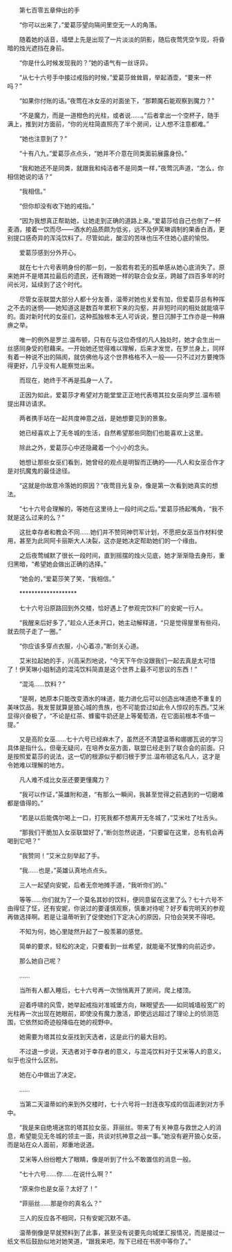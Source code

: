 　　第七百零五章伸出的手

　　“你可以出来了，”爱葛莎望向隔间里空无一人的角落。

　　随着她的话音，墙壁上先是出现了一片淡淡的阴影，随后夜莺凭空乍现，将昏暗的烛光遮挡在身前。

　　“你是什么时候发现我的？”她的语气有一丝讶异。

　　“从七十六号手中接过戒指的时候，”爱葛莎耸耸肩，举起酒壶，“要来一杯吗？”

　　“如果你付账的话。”夜莺在冰女巫的对面坐下，“那颗魔石能观察到魔力？”

　　“不是魔力，而是一道橙色的光柱，或者说……。”后者拿出一个空杯子，随手满上，推到对方面前，“你的光柱简直照亮了半个房间，让人想不注意都难。”

　　“她也注意到了？”

　　“十有八九，”爱葛莎点点头，“她并不介意在同类面前展露身份。”

　　“我和她还不是同类，就跟我和纯洁者不是同类一样，”夜莺沉声道，“怎么，你相信她说的话？”

　　“我相信。”

　　“但你却没有收下她的戒指。”

　　“因为我想真正帮助她，让她走到正确的道路上来。”爱葛莎给自己也倒了一杯麦酒，接着一饮而尽——酒水的品质颇为低劣，远不及伊芙琳调制的果香白酒，更别提口感奇异的浑沌饮料了。尽管如此，酸涩的苦味也压不住她心底的愉悦。

　　爱葛莎感到分外开心。

　　就在七十六号表明身份的那一刻，一股若有若无的孤单感从她心底消失了。原来她并不是塔其拉最后的遗民，还有跟她一样的联合会女巫，跨越了四百多年的时间长河，延续到了这个时代。

　　尽管女巫联盟大部分人都十分友善，温蒂对她也关爱有加，但爱葛莎总有种挥之不去的迷惘——她知道这是数百年累积下来的沟壑，并非短时间的相处就能填平的。面对新时代的女巫们，这种孤独根本无人可诉说，整日沉醉于工作亦是一种麻痹之举。

　　唯一的例外是罗兰.温布顿，只有在与这位奇怪的凡人独处时，她才会生出一丝感同身受的慰藉来。一开始她还觉得难以理解，后来才发觉，在罗兰身上，同样有着一种说不出的隔阂，就仿佛他与这个世界格格不入一般——只不过对方要掩饰得更好，几乎没有人能察觉出来。

　　而现在，她终于不再是孤身一人了。

　　正因为如此，爱葛莎才希望对方能堂堂正正地代表塔其拉女巫向罗兰.温布顿提出拜访请求。

　　两者携手站在一起共度神意之战，是她想要见到的景象。

　　她已经喜欢上了无冬城的生活，自然希望那些同胞们也能喜欢上这里。

　　除此之外，爱葛莎心中还隐藏着一个小小的念头。

　　她想让那些女巫们看到，她曾经的观点是明智而正确的——凡人和女巫合作才是对抗魔鬼的最佳途径。

　　“这就是你故意冷落她的原因？”夜莺目光复杂，像是第一次看到她真实的想法。

　　“七十六号会理解的，等她在这里待上一段时间之后。”爱葛莎扬起嘴角，“我不就是这么过来的么？”

　　这批幸存者和教会不同……她们并不赞同神罚军计划，不愿把女巫当作材料使用，甚至为此同阿卡丽斯大人决裂，这亦是她决定帮助她们的一个缘由。

　　之后夜莺缄默了很长一段时间，直到摇摆的烛火见底，她才渐渐隐去身形，重归黑暗，“希望她会做出正确的选择。”

　　“她会的，”爱葛莎笑了笑，“我相信。”

　　*******************

　　七十六号沿原路回到外交楼，恰好遇上了参观完饮料厂的安妮一行人。

　　“我醒来后好多了，”趁众人还未开口，她主动解释道，“只是觉得屋里有些闷，就去院子走了一圈。”

　　“你应该多穿点衣服，小心着凉，”断剑关心道。

　　艾米拉起她的手，兴高采烈地说，“今天下午你没跟我们一起去真是太可惜了！伊芙琳小姐制造的混沌饮料简直是这个世界上最不可思议的东西！”

　　“混沌……饮料？”

　　“是啊，她原本只能改变酒水的味道，能力进化后可以创造出味道绝不重复的美味饮品，我发誓就算是狼心城的贵族，也不可能尝过如此令人惊叹的东西。”艾米显得兴奋极了，“不论是红茶、蜂蜜牛奶还是上等葡萄酒，在它面前根本不值一提。”

　　又是高阶女巫……七十六号已经麻木了，虽然还不清楚温蒂和娜娜瓦说的学习具体是指什么，但毫无疑问，在培养女巫方面，联盟已经走到了联合会的前面。只是按照爱葛莎的说法，这一切的根源似乎都归根于罗兰.温布顿这名凡人，这才是令她难以理解的地方。

　　凡人难不成比女巫还要更懂魔力？

　　“我可以作证，”英雄附和道，“有那么一瞬间，我甚至觉得之前遇到的一切磨难都是值得的。”

　　“若是以后能偶尔喝上一口，打死我都不想离开无冬城了，”艾米吐了吐舌头。

　　“那我们干脆加入女巫联盟好了，”断剑忽然说道，“只要留在这里，总有机会再喝到它吧？”

　　“我赞同！”艾米立刻举起了手。

　　“我……也是，”英雄认真地点点头。

　　三人一起望向安妮，后者无奈地摊手道，“我听你们的。”

　　等等……你们就为了一个莫名其妙的饮料，便同意留在这里了么？七十六号不由得怔了怔，还有安妮，你说过的要谨慎观察，慎重对待呢？好歹看完明天的参观再做选择啊。若是让温蒂听到了促使她们下定决心的原因，只怕会哭笑不得吧。

　　不知为何，她心里陡然升起了一股羡慕的感觉。

　　简单的要求，轻松的决定，只要看到一丝希望，就能毫不犹豫的向前迈步。

　　那么她自己呢？

　　……

　　当所有人都入睡后，七十六号再一次悄悄离开了房间，爬上楼顶。

　　迎着呼啸的风雪，她举起戒指对准城堡方向，眯眼望去——如同城墙般宽广的光柱再一次出现在她眼前，即使没有魔力激活，即使远远超过了理论上的侦测范围，它依然如奇迹般降临在她的视野中。

　　她需要为塔其拉女巫找到天选者，这是此行的最大目的。

　　不过退一步说，天选者对于幸存者的意义，与混沌饮料对于艾米等人的意义，似乎也没什么区别。

　　她在心中做出了决定。

　　……

　　当第二天温蒂如约来到外交楼时，七十六号将一封连夜写成的信函递到对方手中。

　　“我是来自绝境迷宫的塔其拉女巫，菲丽丝。带来了有关神意与救世之人的消息，希望能见无冬城的领主一面，共谈对抗神意之战一事。”她没有避开狼心女巫，而是站在众人面前，郑重地说道。

　　艾米等人纷纷瞪大了眼睛，像是听到了什么不敢置信的消息一般。

　　“七十六号……你……在说什么啊？”

　　“原来你也是女巫？太好了！”

　　“菲丽丝……那是你的真名么？”

　　三人的反应各不相同，只有安妮沉默不语。

　　温蒂倒像是早就预料到了此事，甚至没有说要先向城堡汇报情况，而是接过一纸文书后鼓励似地对她笑道，“跟我来吧，陛下已经在书房中等你了。”
